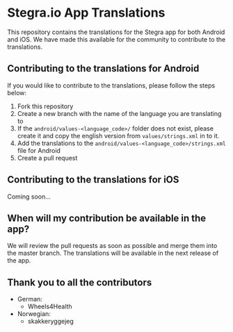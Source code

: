 # Stegra.io App Translations

This repository contains the translations for the Stegra app for both Android and iOS.
We have made this available for the community to contribute to the translations.

## Contributing to the translations for Android

If you would like to contribute to the translations, please follow the steps below:

1. Fork this repository
2. Create a new branch with the name of the language you are translating to
3. If the `android/values-<language_code>/` folder does not exist, please create it and copy the english version from `values/strings.xml` in to it.
4. Add the translations to the `android/values-<language_code>/strings.xml` file for Android
5. Create a pull request

## Contributing to the translations for iOS

Coming soon...

## When will my contribution be available in the app?

We will review the pull requests as soon as possible and merge them into the master branch. The translations will be available in the next release of the app.

## Thank you to all the contributors

- German:
  - Wheels4Health
- Norwegian:
  - skakkeryggejeg
